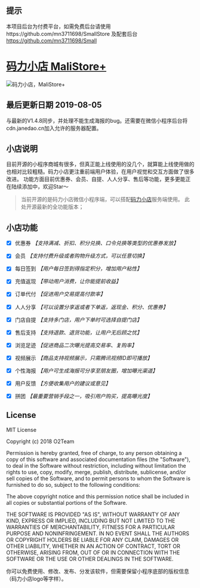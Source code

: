 ## 提示
本项目后台为付费平台，如需免费后台请使用https://github.com/mn3711698/SmallStore  及配套后台 https://github.com/mn3711698/Small

# [码力小店 MaliStore+][1]
![码力小店，MaliStore+][2]



## 最后更新日期  2019-08-05
与最新的V1.4.8同步，并处理不能生成海报的bug。还需要在微信小程序后台将cdn.janedao.cn加入允许的服务器配置。

## 小店说明
目前开源的小程序商城有很多，但真正能上线使用的没几个，就算能上线使用做的也相对比较粗糙。码力小店更注重前端用户体验，在用户视觉和交互方面做了很多改进。 功能方面目前优惠券、会员、自提、人人分享、售后等功能，更多更能正在陆续添加中，欢迎Star～
> 当前开源的是码力小店微信小程序端，可以搭配[码力小店][3]服务端使用。
> 此处开源最新的全功能版本；

## 小店功能
- [x] 优惠券
    *【支持满减、折扣、积分兑换、口令兑换等类型的优惠券发放】*
- [x] 会员
    *【支持付费升级或者购物升级方式，可以任意切换】*
- [x] 每日签到
    *【用户每日签到得指定积分，增加用户粘性】*
- [x] 充值返现
    *【带动用户消费，让你能提前收益】*
- [x] 订单代付
    *【促进用户交易提高付款率】*
- [x] 人人分享
    *【可以设置分享返或者下单返，返现金、积分、优惠券】*
- [x] 门店自提
    *【支持多门店，用户下单时可选择自提门店】*
- [x] 售后支持
    *【支持退款、退货功能，让用户无后顾之忧】*
- [x] 浏览足迹
    *【促进商品二次曝光提高交易率、复购率】*
- [x] 视频展示
    *【商品支持视频展示，只需腾讯视频ID即可播放】*
- [x] 个性海报
    *【用户可生成海报可分享至朋友圈，增加曝光渠道】*
- [x] 用户反馈
    *【方便收集用户的建议或意见】*
- [x] 拼团
    *【最重要营销手段之一，吸引用户购买，提高曝光度】*
    

## License
MIT License
 
Copyright (c) 2018 O2Team
 
Permission is hereby granted, free of charge, to any person obtaining a copy of this software and associated documentation files (the "Software"), to deal in the Software without restriction, including without limitation the rights to use, copy, modify, merge, publish, distribute, sublicense, and/or sell copies of the Software, and to permit persons to whom the Software is furnished to do so, subject to the following conditions:
 
The above copyright notice and this permission notice shall be included in all copies or substantial portions of the Software.
 
THE SOFTWARE IS PROVIDED "AS IS", WITHOUT WARRANTY OF ANY KIND, EXPRESS OR IMPLIED, INCLUDING BUT NOT LIMITED TO THE WARRANTIES OF MERCHANTABILITY, FITNESS FOR A PARTICULAR PURPOSE AND NONINFRINGEMENT. IN NO EVENT SHALL THE AUTHORS OR COPYRIGHT HOLDERS BE LIABLE FOR ANY CLAIM, DAMAGES OR OTHER LIABILITY, WHETHER IN AN ACTION OF CONTRACT, TORT OR OTHERWISE, ARISING FROM, OUT OF OR IN CONNECTION WITH THE SOFTWARE OR THE USE OR OTHER DEALINGS IN THE SOFTWARE.

你可以免费使用、修改、发布、分发该软件，但需要保留小程序底部的版权信息（码力小店logo等字样）。


  [1]: https://www.maliapi.com/
  [2]: https://xiaodu.maliapi.com/static/data/159cb65c03ef1199a19b433dc59f493a.jpg
  [3]: https://www.maliapi.com/
  [4]: https://www.maliapi.com/img/qrcode/wechat.jpg
  [5]: https://github.com/mn3711698/MaliStore/blob/master/wechat.jpg
